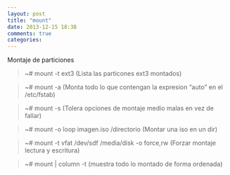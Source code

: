 ```yaml
---
layout: post
title: "mount"
date: 2013-12-15 18:38
comments: true
categories: 
---
```

Montaje de particiones

>~# mount -t ext3      (Lista las particones ext3 montados)

>~# mount -a       (Monta todo lo que contengan la expresion  “auto” en el /etc/fstab)

>~# mount -s       (Tolera opciones de montaje medio malas en vez de fallar)

>~# mount -o loop imagen.iso /directorio     (Montar una iso en un dir)

>~# mount -t vfat /dev/sdf /media/disk -o force,rw   (Forzar montaje lectura y escritura)

>~# mount | column -t  (muestra todo lo montado de forma ordenada)

